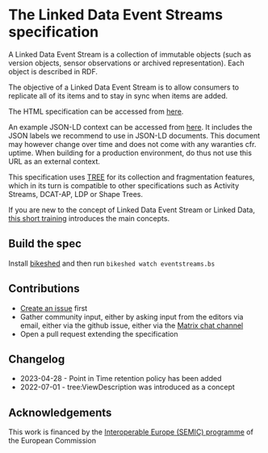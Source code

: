 # The Linked Data Event Streams specification

A Linked Data Event Stream is a collection of immutable objects (such as version objects, sensor observations or archived representation). Each object is described in RDF.

The objective of a Linked Data Event Stream is to allow consumers to replicate all of its items and to stay in sync when items are added.

The HTML specification can be accessed from [here](https://w3id.org/ldes/specification).

An example JSON-LD context can be accessed from [here](https://w3id.org/ldes/context). It includes the JSON labels we recommend to use in JSON-LD documents. This document may however change over time and does not come with any waranties cfr. uptime. When building for a production environment, do thus not use this URL as an external context.

This specification uses [TREE](https://w3id.org/tree/specification) for its collection and fragmentation features, which in its turn is compatible to other specifications such as Activity Streams, DCAT-AP, LDP or Shape Trees.

If you are new to the concept of Linked Data Event Stream or Linked Data, [this short training](https://academy.europa.eu/courses/publishing-data-with-linked-data-event-streams-why-and-how) introduces the main concepts.

## Build the spec

Install [bikeshed](https://tabatkins.github.io/bikeshed/) and then run `bikeshed watch eventstreams.bs`

## Contributions

 * [Create an issue](https://github.com/SEMICeu/LinkedDataEventStreams/issues/new/choose) first
 * Gather community input, either by asking input from the editors via email, either via the github issue, either via the [Matrix chat channel](https://matrix.to/#/#ldes:chat.semantic.works)
 * Open a pull request extending the specification

## Changelog

 * 2023-04-28 - Point in Time retention policy has been added
 * 2022-07-01 - tree:ViewDescription was introduced as a concept


## Acknowledgements

This work is financed by the [Interoperable Europe (SEMIC) programme](https://joinup.ec.europa.eu/interoperable-europe) of the European Commission
